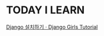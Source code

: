 # TODAY I LEARN

[Django 설치하기 · Django Girls Tutorial](https://tutorial.djangogirls.org/ko/django_installation/)
